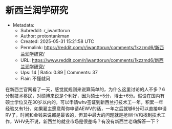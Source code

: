 # 新西兰润学研究

- Metadata:
  - Subreddit: r_iwanttorun
  - Author: protontankman
  - Created: 2025-05-31 15:21:58 UTC
  - Permalink: https://reddit.com/r/iwanttorun/comments/1kzzmd6/新西兰润学研究/
  - URL: https://www.reddit.com/r/iwanttorun/comments/1kzzmd6/新西兰润学研究/
  - Ups: 14 | Ratio: 0.89 | Comments: 37
  - Flair: 不懂就问


在新西兰官网看了一天，感觉就规则来说算简单的，为什么这里讨论的人不多？6分制技术移民，对硕博来说是个利好，因为硕士+5分，博士+6分。假设在国内有硕士学位又在30岁以内的，可以申请whv签证到新西兰打技术工一年，积累一年经验又有1分，如果雇主愿意帮你申请AEWV的话，一年之后就够6分可以直接申请RV了，时间和金钱来说都是最省的，但其中最大的问题就是抢WHV和找到技术工作，WHV先不说，新西兰的就业市场是很差吗？有没有新西兰老嗨解答一下？

